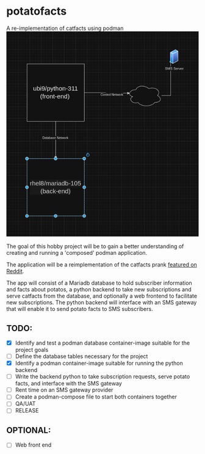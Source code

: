 # potatofacts
A re-implementation of catfacts using podman
![functional diagram](functional_diagram.png)


The goal of this hobby project will be to gain a better understanding of creating and running a 'composed' podman application.

The application will be a reimplementation of the catfacts prank [featured on Reddit](https://www.reddit.com/r/funny/comments/owx3v/so_my_little_cousin_posted_on_fb_that_he_was/).

The app will consist of a Mariadb database to hold subscriber information and facts about potatos, a python backend to take new subscriptions and serve catfacts from the database, and optionally a web frontend to facilitate new subscriptions. The python backend will interface with an SMS gateway that will enable it to send potato facts to SMS subscribers.

## TODO:
  - [x] Identify and test a podman database container-image suitable for the project goals
  - [ ] Define the database tables necessary for the project
  - [x] Identify a podman container-image suitable for running the python backend
  - [ ] Write the backend python to take subscription requests, serve potato facts, and interface with the SMS gateway
  - [ ] Rent time on an SMS gateway provider
  - [ ] Create a podman-compose file to start both containers together
  - [ ] QA/UAT
  - [ ] RELEASE

## OPTIONAL:
  - [ ] Web front end
